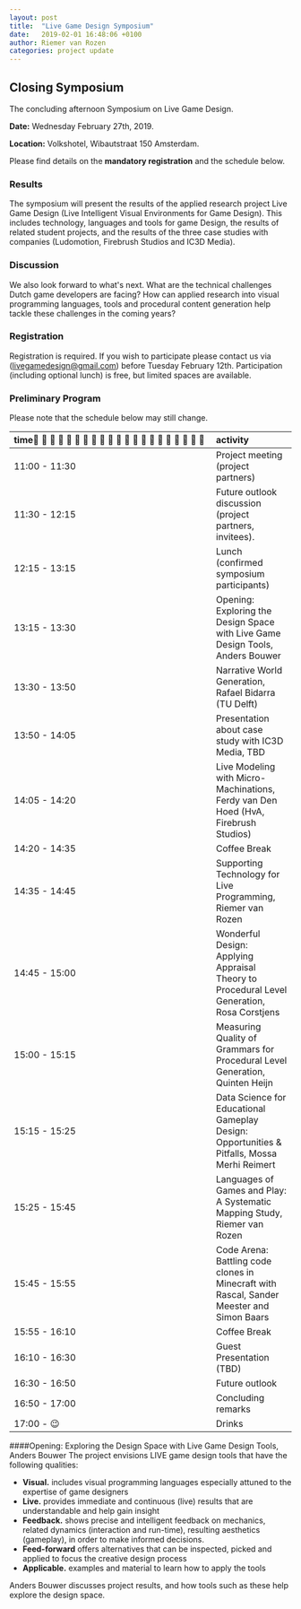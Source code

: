 ```yaml
---
layout: post
title:  "Live Game Design Symposium"
date:   2019-02-01 16:48:06 +0100
author: Riemer van Rozen
categories: project update
---
```

## Closing Symposium
The concluding afternoon Symposium on Live Game Design.                                                          

**Date:** Wednesday February 27th, 2019.

**Location:** Volkshotel, Wibautstraat 150 Amsterdam.

Please find details on the **mandatory registration** and the schedule below.

### Results 
The symposium will present the results of the applied research project Live Game Design (Live Intelligent Visual Environments for Game Design).
This includes technology, languages and tools for game Design, the results of related student projects, and the results of the three case studies with companies (Ludomotion, Firebrush Studios and IC3D Media).

### Discussion
We also look forward to what's next.
What are the technical challenges Dutch game developers are facing?
How can applied research into visual programming languages, tools and procedural content generation help tackle these challenges in the coming years?

### Registration
Registration is required. If you wish to participate please contact us via (livegamedesign@gmail.com) before Tuesday February 12th. Participation (including optional lunch) is free, but limited spaces are available.

### Preliminary Program
Please note that the schedule below may still change.

| time                     | activity                                                                         |
|:-------------------------|:---------------------------------------------------------------------------------|
| 11:00 - 11:30 | Project meeting  (project partners)                                                         |
| 11:30 - 12:15 | Future outlook discussion (project partners, invitees).                                     |
| 12:15 - 13:15 | Lunch (confirmed symposium participants)                                                    |
| 13:15 - 13:30 | Opening: Exploring the Design Space with Live Game Design Tools, Anders Bouwer              |
| 13:30 - 13:50 | Narrative World Generation, Rafael Bidarra (TU Delft)                                       |
| 13:50 - 14:05 | Presentation about case study with IC3D Media, TBD                                          |
| 14:05 - 14:20 | Live Modeling with Micro-Machinations, Ferdy van Den Hoed (HvA, Firebrush Studios)          |
| 14:20 - 14:35 | Coffee Break                                                                                |
| 14:35 - 14:45 | Supporting Technology for Live Programming, Riemer van Rozen                                |
| 14:45 - 15:00 | Wonderful Design: Applying Appraisal Theory to Procedural Level Generation, Rosa Corstjens  |
| 15:00 - 15:15 | Measuring Quality of Grammars for Procedural Level Generation, Quinten Heijn                |
| 15:15 - 15:25 | Data Science for Educational Gameplay Design: Opportunities & Pitfalls, Mossa Merhi Reimert |
| 15:25 - 15:45 | Languages of Games and Play: A Systematic Mapping Study, Riemer van Rozen                   |
| 15:45 - 15:55 | Code Arena: Battling code clones in Minecraft with Rascal, Sander Meester and Simon Baars   |
| 15:55 - 16:10 | Coffee Break                                                                                |
| 16:10 - 16:30 | Guest Presentation (TBD)                                                                    |
| 16:30 - 16:50 | Future outlook                                                                              |
| 16:50 - 17:00 | Concluding remarks                                                                          |
| 17:00 - :wink:| Drinks                                                                                      |

####Opening: Exploring the Design Space with Live Game Design Tools, Anders Bouwer
The project envisions LIVE game design tools that have the following qualities:
 
 * **Visual.** includes visual programming languages especially attuned to the expertise of game designers
 * **Live.** provides immediate and continuous (live) results that are understandable and help gain insight
 * **Feedback.** shows precise and intelligent feedback on mechanics, related dynamics (interaction and run-time), resulting aesthetics (gameplay), in order to make informed decisions.
 * **Feed-forward** offers alternatives that can be inspected, picked and applied to focus the creative design process
 * **Applicable.** examples and material to learn how to apply the tools

Anders Bouwer discusses project results, and how tools such as these help explore the design space.
